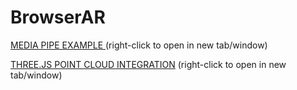 # BrowserAR

[MEDIA PIPE EXAMPLE  ](https://kenoleon.github.io/BrowserAR/MediaPipe/) (right-click to open in new tab/window)

[THREE.JS POINT CLOUD INTEGRATION](https://kenoleon.github.io/BrowserAR/ThreePointCloudFace/) (right-click to open in new tab/window)